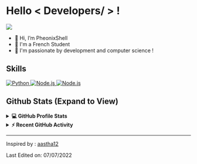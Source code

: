<h1> Hello < Developers/ > !</h1>
<p align='center'>
</p>

<p>
  <a href="https://github.com/DenverCoder1/readme-typing-svg"><img src="https://readme-typing-svg.herokuapp.com?&font=IBM+Plex+Sans&color=abcdef&size=20&lines=Welcome+to+my+GitHub+Profile+!;Hi,+I’m+PheonixShell;I'm+a+French+Student" /></a>
</p>

- 👋 Hi, I’m PheonixShell
- 💼 I'm a French Student
- 👯 I'm passionate by development and computer science !

<h2> Skills </h2>

   <a href="https://www.python.org" target="_blank">
    <img alt="Python" src="https://img.shields.io/badge/Python-3776AB?style=for-the-badge&logo=python&logoColor=white">
  </a>

   <a href="https://nodejs.org/" target="_blank">
    <img alt="Node.js" src="https://img.shields.io/badge/Node.Js-43B02A?style=for-the-badge&logo=node.js&logoColor=white">
  </a>
  
  <a href="https://nodejs.org/" target="_blank">
    <img alt="Node.js" src="https://img.shields.io/badge/Javascript-ED8B00?style=for-the-badge&logo=javascript&logoColor=white">
  </a>

<h2> Github Stats (Expand to View) </h2>

<details> 
  <summary><b>💻 GitHub Profile Stats</b></summary>
  <br/>
  <p align="center">
    <a href="https://github.com/anuraghazra/github-readme-stats"><img alt="PheonixShell's Github Stats" src="https://github-readme-stats.vercel.app/api?username=PheonixShell&show_icons=true&count_private=true&theme=algolia" height="192px"/></a>
<br/>
  &nbsp;
	  <img src="https://github-readme-stats.vercel.app/api/top-langs?username=PheonixShell&show_icons=true&locale=en&layout=compact&theme=algolia" alt="PheonixShell" height="192px"/>
  <br/>
  </p>
</details>


<details>
  <summary><b>⚡ Recent GitHub Activity</b></summary>
  <br/>
   <a href="https://github.com/PheonixShell"><img alt="PheonixShell's Activity Graph" src="https://activity-graph.herokuapp.com/graph?username=PheonixShell&custom_title=PheonixShell's%20Contribution%20Graph&theme=react-dark" /></a>
  <br/>

</details>

----------------------------------------------------------------------
Inspired by : [aastha12](https://github.com/aastha12)

Last Edited on: 07/07/2022
